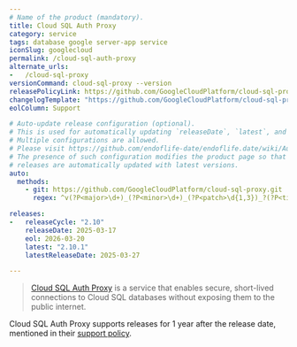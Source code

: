 ```yaml
---
# Name of the product (mandatory).
title: Cloud SQL Auth Proxy
category: service
tags: database google server-app service
iconSlug: googlecloud
permalink: /cloud-sql-auth-proxy
alternate_urls:
-   /cloud-sql-proxy
versionCommand: cloud-sql-proxy --version
releasePolicyLink: https://github.com/GoogleCloudPlatform/cloud-sql-proxy?tab=readme-ov-file#support-policy
changelogTemplate: "https://github.com/GoogleCloudPlatform/cloud-sql-proxy/releases/tag/__LATEST__"
eolColumn: Support

# Auto-update release configuration (optional).
# This is used for automatically updating `releaseDate`, `latest`, and `latestReleaseDate` for every release.
# Multiple configurations are allowed.
# Please visit https://github.com/endoflife-date/endoflife.date/wiki/Automation for more details.
# The presence of such configuration modifies the product page so that users are informed that existing
# releases are automatically updated with latest versions.
auto:
  methods:
    - git: https://github.com/GoogleCloudPlatform/cloud-sql-proxy.git
      regex: ^v(?P<major>\d+)_(?P<minor>\d+)_(?P<patch>\d{1,3})_?(?P<tiny>\d+)?$

releases:
-   releaseCycle: "2.10"
    releaseDate: 2025-03-17
    eol: 2026-03-20
    latest: "2.10.1"
    latestReleaseDate: 2025-03-27

---
```


> [Cloud SQL Auth Proxy](https://cloud.google.com/sql/docs/mysql/sql-proxy) is a service that enables secure, short-lived connections to Cloud SQL databases without exposing them to the public internet.

Cloud SQL Auth Proxy supports releases for 1 year after the release date, mentioned in their [support policy](https://github.com/GoogleCloudPlatform/cloud-sql-proxy?tab=readme-ov-file#support-policy).
